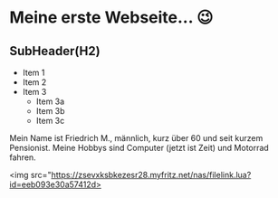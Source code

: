 # Meine erste Webseite... 😉
## SubHeader(H2)
* Item 1
* Item 2
* Item 3
  * Item 3a
  * Item 3b
  * Item 3c

Mein Name ist Friedrich M., männlich, kurz über 60 und seit kurzem Pensionist.
Meine Hobbys sind Computer (jetzt ist Zeit) und Motorrad fahren.

<img src="https://zsevxksbkezesr28.myfritz.net/nas/filelink.lua?id=eeb093e30a57412d>